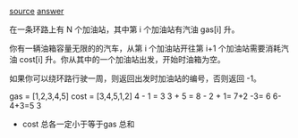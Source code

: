 [source](https://leetcode-cn.com/problems/gas-station/)
[answer](https://github.com/azl397985856/leetcode/blob/master/daily/answers/134.gas-station.js)

在一条环路上有 N 个加油站，其中第 i 个加油站有汽油 gas[i] 升。

你有一辆油箱容量无限的的汽车，从第 i 个加油站开往第 i+1 个加油站需要消耗汽油 cost[i] 升。你从其中的一个加油站出发，开始时油箱为空。

如果你可以绕环路行驶一周，则返回出发时加油站的编号，否则返回 -1。

gas  = [1,2,3,4,5]
cost = [3,4,5,1,2]
4  -  1  =    3
3 + 5    = 8 - 2 + 1=  7+2 -3=  6
6-4+3=5
3  
  
- cost 总各一定小于等于gas 总和
